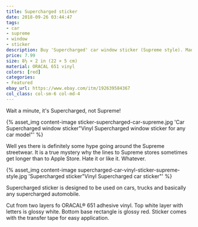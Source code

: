 ```yaml
---
title: Supercharged sticker
date: 2018-09-26 03:44:47
tags:
- car
- supreme
- window
- sticker
description: Buy 'Supercharged' car window sticker (Supreme style). Made of ORACAL 651 vinyl.
price: 7.99
size: 8½ × 2 in (22 × 5 cm)
material: ORACAL 651 vinyl
colors: [red]
categories:
- Featured
ebay_url: https://www.ebay.com/itm/192639584367
col_class: col-sm-6 col-md-4
---
```


Wait a minute, it's Supercharged, not Supreme!

<!-- more -->
{% asset_img content-image sticker-supercharged-car-supreme.jpg 'Car Supercharged window sticker"Vinyl Supercharged window sticker for any car model"' %}

Well yes there is definitely some hype going around the Supreme streetwear. It is a true mystery why the lines to Supreme stores sometimes get longer than to Apple Store. Hate it or like it. Whatever.

{% asset_img content-image supercharged-car-vinyl-sticker-supreme-style.jpg 'Supercharged sticker"Vinyl Supercharged car sticker"' %}

Supercharged sticker is designed to be used on cars, trucks and basically any supercharged automobile.

Cut from two layers fo ORACAL® 651 adhesive vinyl. Top white layer with letters is glossy white. Bottom base rectangle is glossy red. Sticker comes with the transfer tape for easy application.
